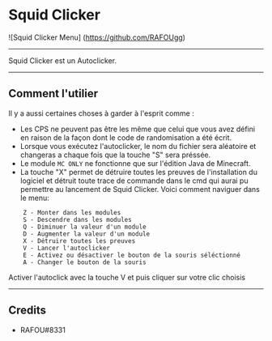 # Squid Clicker
![Squid Clicker Menu] (https://github.com/RAFOUgg)

---

Squid Clicker est un Autoclicker.

---

## Comment l'utilier

Il y a aussi certaines choses à garder à l'esprit comme :
- Les CPS ne peuvent pas être les même que celui que vous avez défini en raison de la façon dont le code de randomisation a été écrit. 
- Lorsque vous exécutez l'autoclicker, le nom du fichier sera aléatoire et changeras a chaque fois que la touche "S" sera préssée.
- Le module `MC ONLY` ne fonctionne que sur l'édition Java de Minecraft.
- La touche "X" permet de détruire toutes les preuves de l'installation du logiciel et détruit toute trace de commande dans le cmd qui aurai pu permettre au lancement de Squid Clicker.
Voici comment naviguer dans le menu:

```
    Z - Monter dans les modules
    S - Descendre dans les modules
    Q - Diminuer la valeur d'un module
    D - Augmenter la valeur d'un module
    X - Détruire toutes les preuves
    V - Lancer l'autoclicker
    E - Activez ou désactiver le bouton de la souris séléctionné
    A - Changer le bouton de la souris
```

Activer l'autoclick avec la touche V et puis cliquer sur votre clic choisis

---

## Credits
- RAFOU#8331
